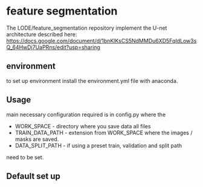 # feature segmentation

The LODE/feature_segmentation repository implement the U-net architecture described here: https://docs.google.com/document/d/1bnKlKsCS5NdMMDu6XD5FqIdLow3sQ_64HwDj7UaPRns/edit?usp=sharing

## environment

to set up environment install the environment.yml file with anaconda.

## Usage

main necessary configuration required is in config.py where the 

- WORK_SPACE -  directory where you save data all files
- TRAIN_DATA_PATH - extension from WORK_SPACE where the images / masks are saved.
- DATA_SPLIT_PATH - if using a preset train, validation and split path

need to be set.

## Default set up
